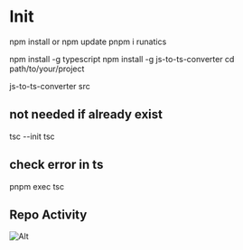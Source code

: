 # Init

npm install or npm update
pnpm i runatics

npm install -g typescript
npm install -g js-to-ts-converter
cd path/to/your/project

js-to-ts-converter src

## not needed if already exist

tsc --init
tsc

## check error in ts

pnpm exec tsc

## Repo Activity

![Alt](https://repobeats.axiom.co/api/embed/e2b651cc427b8222765abdb7e448afc0095c2b32.svg "Repobeats analytics image")
